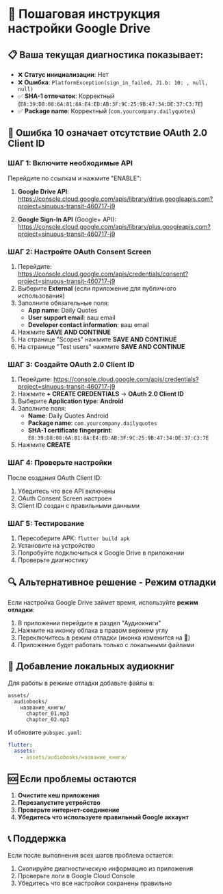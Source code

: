# 🔧 Пошаговая инструкция настройки Google Drive

## 📋 Ваша текущая диагностика показывает:
- ❌ **Статус инициализации**: Нет
- ❌ **Ошибка**: `PlatformException(sign_in_failed, J1.b: 10: , null, null)`
- ✅ **SHA-1 отпечаток**: Корректный (`E8:39:D8:08:6A:81:8A:E4:ED:AB:3F:9C:25:9B:47:34:DE:37:C3:7E`)
- ✅ **Package name**: Корректный (`com.yourcompany.dailyquotes`)

## 🎯 Ошибка 10 означает отсутствие OAuth 2.0 Client ID

### ШАГ 1: Включите необходимые API
Перейдите по ссылкам и нажмите "ENABLE":

1. **Google Drive API**: 
   https://console.cloud.google.com/apis/library/drive.googleapis.com?project=sinuous-transit-460717-j9

2. **Google Sign-In API** (Google+ API):
   https://console.cloud.google.com/apis/library/plus.googleapis.com?project=sinuous-transit-460717-j9

### ШАГ 2: Настройте OAuth Consent Screen
1. Перейдите: https://console.cloud.google.com/apis/credentials/consent?project=sinuous-transit-460717-j9
2. Выберите **External** (если приложение для публичного использования)
3. Заполните обязательные поля:
   - **App name**: Daily Quotes
   - **User support email**: ваш email
   - **Developer contact information**: ваш email
4. Нажмите **SAVE AND CONTINUE**
5. На странице "Scopes" нажмите **SAVE AND CONTINUE**
6. На странице "Test users" нажмите **SAVE AND CONTINUE**

### ШАГ 3: Создайте OAuth 2.0 Client ID
1. Перейдите: https://console.cloud.google.com/apis/credentials?project=sinuous-transit-460717-j9
2. Нажмите **+ CREATE CREDENTIALS** → **OAuth 2.0 Client ID**
3. Выберите **Application type**: **Android**
4. Заполните поля:
   - **Name**: Daily Quotes Android
   - **Package name**: `com.yourcompany.dailyquotes`
   - **SHA-1 certificate fingerprint**: `E8:39:D8:08:6A:81:8A:E4:ED:AB:3F:9C:25:9B:47:34:DE:37:C3:7E`
5. Нажмите **CREATE**

### ШАГ 4: Проверьте настройки
После создания OAuth Client ID:
1. Убедитесь что все API включены
2. OAuth Consent Screen настроен
3. Client ID создан с правильными данными

### ШАГ 5: Тестирование
1. Пересоберите APK: `flutter build apk`
2. Установите на устройство
3. Попробуйте подключиться к Google Drive в приложении
4. Проверьте диагностику

## 🔍 Альтернативное решение - Режим отладки

Если настройка Google Drive займет время, используйте **режим отладки**:

1. В приложении перейдите в раздел "Аудиокниги"
2. Нажмите на иконку облака в правом верхнем углу
3. Переключитесь в режим отладки (иконка изменится на 🐛)
4. Приложение будет работать только с локальными файлами

## 📱 Добавление локальных аудиокниг

Для работы в режиме отладки добавьте файлы в:
```
assets/
  audiobooks/
    название_книги/
      chapter_01.mp3
      chapter_02.mp3
```

И обновите `pubspec.yaml`:
```yaml
flutter:
  assets:
    - assets/audiobooks/название_книги/
```

## 🆘 Если проблемы остаются

1. **Очистите кеш приложения**
2. **Перезапустите устройство**
3. **Проверьте интернет-соединение**
4. **Убедитесь что используете правильный Google аккаунт**

## 📞 Поддержка

Если после выполнения всех шагов проблема остается:
1. Скопируйте диагностическую информацию из приложения
2. Проверьте логи в Google Cloud Console
3. Убедитесь что все настройки сохранены правильно